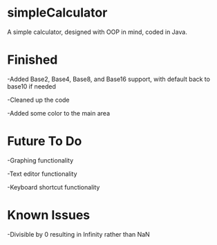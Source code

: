 # simpleCalculator

A simple calculator, designed with OOP in mind, coded in Java.

# Finished 
-Added Base2, Base4, Base8, and Base16 support, with default back to base10 if needed

-Cleaned up the code

-Added some color to the main area

# Future To Do
-Graphing functionality

-Text editor functionality 

-Keyboard shortcut functionality 

# Known Issues
-Divisible by 0 resulting in Infinity rather than NaN
